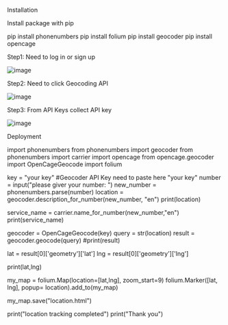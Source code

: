 Installation

Install package with pip

pip install phonenumbers
  pip install folium
  pip install geocoder
  pip install opencage

  Step1: Need to log in or sign up

![image](https://github.com/user-attachments/assets/9af1f82b-6dff-4c45-bf70-b7494ed37c35)

Step2: Need to click Geocoding API

![image](https://github.com/user-attachments/assets/9dd051e8-afbb-4cdc-97cf-8388ca9982c7)
  
Step3: From API Keys collect API key


![image](https://github.com/user-attachments/assets/0f2e80a9-12a3-40eb-86a1-4f42aa16e2a2)

Deployment

import phonenumbers
from phonenumbers import geocoder
from phonenumbers import carrier
import opencage
from opencage.geocoder import OpenCageGeocode
import folium


key = "your key" #Geocoder API Key need to paste here "your key" 
number = input("please giver your number: ")
new_number = phonenumbers.parse(number)
location = geocoder.description_for_number(new_number, "en")
print(location)

service_name = carrier.name_for_number(new_number,"en")
print(service_name)

geocoder = OpenCageGeocode(key)
query = str(location)
result = geocoder.geocode(query)
#print(result)

lat = result[0]['geometry']['lat']
lng = result[0]['geometry']['lng']

print(lat,lng)

my_map = folium.Map(location=[lat,lng], zoom_start=9)
folium.Marker([lat, lng], popup= location).add_to(my_map)

my_map.save("location.html")

print("location tracking completed")
print("Thank you")
